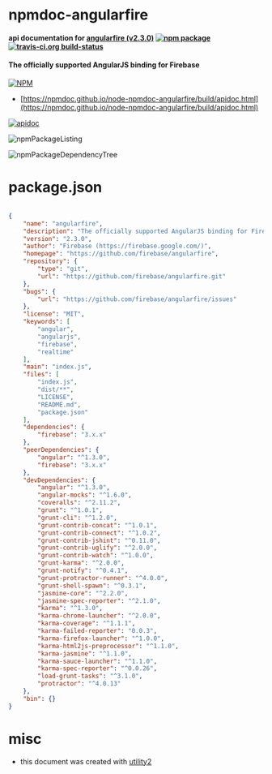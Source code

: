 # npmdoc-angularfire

#### api documentation for  [angularfire (v2.3.0)](https://github.com/firebase/angularfire)  [![npm package](https://img.shields.io/npm/v/npmdoc-angularfire.svg?style=flat-square)](https://www.npmjs.org/package/npmdoc-angularfire) [![travis-ci.org build-status](https://api.travis-ci.org/npmdoc/node-npmdoc-angularfire.svg)](https://travis-ci.org/npmdoc/node-npmdoc-angularfire)

#### The officially supported AngularJS binding for Firebase

[![NPM](https://nodei.co/npm/angularfire.png?downloads=true&downloadRank=true&stars=true)](https://www.npmjs.com/package/angularfire)

- [https://npmdoc.github.io/node-npmdoc-angularfire/build/apidoc.html](https://npmdoc.github.io/node-npmdoc-angularfire/build/apidoc.html)

[![apidoc](https://npmdoc.github.io/node-npmdoc-angularfire/build/screenCapture.buildCi.browser.%252Ftmp%252Fbuild%252Fapidoc.html.png)](https://npmdoc.github.io/node-npmdoc-angularfire/build/apidoc.html)

![npmPackageListing](https://npmdoc.github.io/node-npmdoc-angularfire/build/screenCapture.npmPackageListing.svg)

![npmPackageDependencyTree](https://npmdoc.github.io/node-npmdoc-angularfire/build/screenCapture.npmPackageDependencyTree.svg)



# package.json

```json

{
    "name": "angularfire",
    "description": "The officially supported AngularJS binding for Firebase",
    "version": "2.3.0",
    "author": "Firebase (https://firebase.google.com/)",
    "homepage": "https://github.com/firebase/angularfire",
    "repository": {
        "type": "git",
        "url": "https://github.com/firebase/angularfire.git"
    },
    "bugs": {
        "url": "https://github.com/firebase/angularfire/issues"
    },
    "license": "MIT",
    "keywords": [
        "angular",
        "angularjs",
        "firebase",
        "realtime"
    ],
    "main": "index.js",
    "files": [
        "index.js",
        "dist/**",
        "LICENSE",
        "README.md",
        "package.json"
    ],
    "dependencies": {
        "firebase": "3.x.x"
    },
    "peerDependencies": {
        "angular": "^1.3.0",
        "firebase": "3.x.x"
    },
    "devDependencies": {
        "angular": "^1.3.0",
        "angular-mocks": "^1.6.0",
        "coveralls": "^2.11.2",
        "grunt": "^1.0.1",
        "grunt-cli": "^1.2.0",
        "grunt-contrib-concat": "^1.0.1",
        "grunt-contrib-connect": "^1.0.2",
        "grunt-contrib-jshint": "^0.11.0",
        "grunt-contrib-uglify": "^2.0.0",
        "grunt-contrib-watch": "^1.0.0",
        "grunt-karma": "^2.0.0",
        "grunt-notify": "^0.4.1",
        "grunt-protractor-runner": "^4.0.0",
        "grunt-shell-spawn": "^0.3.1",
        "jasmine-core": "^2.2.0",
        "jasmine-spec-reporter": "^2.1.0",
        "karma": "^1.3.0",
        "karma-chrome-launcher": "^2.0.0",
        "karma-coverage": "^1.1.1",
        "karma-failed-reporter": "0.0.3",
        "karma-firefox-launcher": "^1.0.0",
        "karma-html2js-preprocessor": "^1.1.0",
        "karma-jasmine": "^1.1.0",
        "karma-sauce-launcher": "^1.1.0",
        "karma-spec-reporter": "^0.0.26",
        "load-grunt-tasks": "^3.1.0",
        "protractor": "^4.0.13"
    },
    "bin": {}
}
```



# misc
- this document was created with [utility2](https://github.com/kaizhu256/node-utility2)
